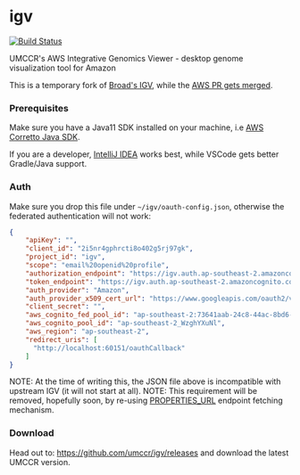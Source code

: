 # igv
[![Build Status](https://travis-ci.org/umccr/igv.svg?branch=umccr)](https://travis-ci.org/umccr/igv)

UMCCR's AWS Integrative Genomics Viewer - desktop genome visualization tool for Amazon

This is a temporary fork of [Broad's IGV](https://github.com/igvteam/igv), while the [AWS PR gets merged](https://github.com/igvteam/igv/pull/620). 

### Prerequisites

Make sure you have a Java11 SDK installed on your machine, i.e [AWS Corretto Java SDK](https://docs.aws.amazon.com/corretto/latest/corretto-11-ug/downloads-list.html).

If you are a developer, [IntelliJ IDEA](https://www.jetbrains.com/idea/download/download-thanks.html) works best, while VSCode gets better Gradle/Java support.

### Auth

Make sure you drop this file under `~/igv/oauth-config.json`, otherwise the federated authentication will not work:

```json
{
	"apiKey": "",
	"client_id": "2i5nr4gphrcti8o402g5rj97gk",
	"project_id": "igv",
	"scope": "email%20openid%20profile",
	"authorization_endpoint": "https://igv.auth.ap-southeast-2.amazoncognito.com/login",
	"token_endpoint": "https://igv.auth.ap-southeast-2.amazoncognito.com/oauth2/token",
	"auth_provider": "Amazon",
	"auth_provider_x509_cert_url": "https://www.googleapis.com/oauth2/v1/certs",
	"client_secret": "",
	"aws_cognito_fed_pool_id": "ap-southeast-2:73641aab-24c8-44ac-8bd6-63d140cdc08f",
	"aws_cognito_pool_id": "ap-southeast-2_WzghYXuNl",
	"aws_region": "ap-southeast-2",
	"redirect_uris": [
	  "http://localhost:60151/oauthCallback"
	]
}
```

NOTE: At the time of writing this, the JSON file above is incompatible with upstream IGV (it will not start at all).
NOTE: This requirement will be removed, hopefully soon, by re-using [PROPERTIES_URL](https://github.com/igvteam/igv/blob/0f595577bf2ff7101f8b7c2df1487a5765263f79/src/main/java/org/broad/igv/google/OAuthUtils.java#L110) endpoint fetching mechanism.

### Download

Head out to: https://github.com/umccr/igv/releases and download the latest UMCCR version.
